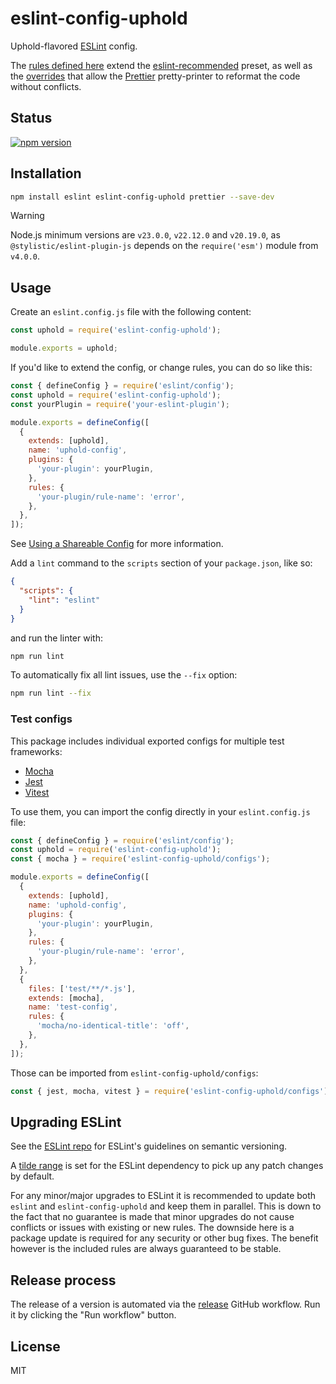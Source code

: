 # eslint-config-uphold

Uphold-flavored [ESLint](https://eslint.org/) config.

The [rules defined here](https://github.com/uphold/eslint-config-uphold/blob/master/src/index.js)
extend the [eslint-recommended](https://github.com/eslint/eslint/blob/master/conf/eslint-recommended.js) preset,
as well as the [overrides](https://github.com/prettier/eslint-config-prettier/blob/master/index.js)
that allow the [Prettier](https://prettier.io) pretty-printer to reformat the code without conflicts.

## Status

[![npm version][npm-image]][npm-url]

## Installation

```sh
npm install eslint eslint-config-uphold prettier --save-dev
```

> [!WARNING]
> Node.js minimum versions are `v23.0.0`, `v22.12.0` and `v20.19.0`, as `@stylistic/eslint-plugin-js` depends on the `require('esm')` module from `v4.0.0`.

## Usage

Create an `eslint.config.js` file with the following content:

```js
const uphold = require('eslint-config-uphold');

module.exports = uphold;
```

If you'd like to extend the config, or change rules, you can do so like this:

```js
const { defineConfig } = require('eslint/config');
const uphold = require('eslint-config-uphold');
const yourPlugin = require('your-eslint-plugin');

module.exports = defineConfig([
  {
    extends: [uphold],
    name: 'uphold-config',
    plugins: {
      'your-plugin': yourPlugin,
    },
    rules: {
      'your-plugin/rule-name': 'error',
    },
  },
]);
```

See [Using a Shareable Config](https://eslint.org/docs/latest/extend/shareable-configs#using-a-shareable-config) for more information.

Add a `lint` command to the `scripts` section of your `package.json`, like so:

```json
{
  "scripts": {
    "lint": "eslint"
  }
}
```

and run the linter with:

```sh
npm run lint
```

To automatically fix all lint issues, use the `--fix` option:

```sh
npm run lint --fix
```

### Test configs

This package includes individual exported configs for multiple test frameworks:

- [Mocha](https://mochajs.org/)
- [Jest](https://jestjs.io/)
- [Vitest](https://vitest.dev/)

To use them, you can import the config directly in your `eslint.config.js` file:

```js
const { defineConfig } = require('eslint/config');
const uphold = require('eslint-config-uphold');
const { mocha } = require('eslint-config-uphold/configs');

module.exports = defineConfig([
  {
    extends: [uphold],
    name: 'uphold-config',
    plugins: {
      'your-plugin': yourPlugin,
    },
    rules: {
      'your-plugin/rule-name': 'error',
    },
  },
  {
    files: ['test/**/*.js'],
    extends: [mocha],
    name: 'test-config',
    rules: {
      'mocha/no-identical-title': 'off',
    },
  },
]);
```

Those can be imported from `eslint-config-uphold/configs`:

```js
const { jest, mocha, vitest } = require('eslint-config-uphold/configs');
```

## Upgrading ESLint

See the [ESLint repo](https://github.com/eslint/eslint#semantic-versioning-policy) for ESLint's guidelines on semantic versioning.

A [tilde range](https://docs.npmjs.com/cli/v6/using-npm/semver#tilde-ranges-123-12-1) is set for the ESLint dependency to pick up any patch changes by default.

For any minor/major upgrades to ESLint it is recommended to update both `eslint` and `eslint-config-uphold` and keep them in parallel.
This is down to the fact that no guarantee is made that minor upgrades do not cause conflicts or issues with existing or new rules.
The downside here is a package update is required for any security or other bug fixes.
The benefit however is the included rules are always guaranteed to be stable.

## Release process

The release of a version is automated via the [release](https://github.com/uphold/eslint-config-uphold/.github/workflows/release.yml) GitHub workflow.
Run it by clicking the "Run workflow" button.

## License

MIT

[npm-image]: https://img.shields.io/npm/v/eslint-config-uphold.svg
[npm-url]: https://www.npmjs.com/package/eslint-config-uphold
